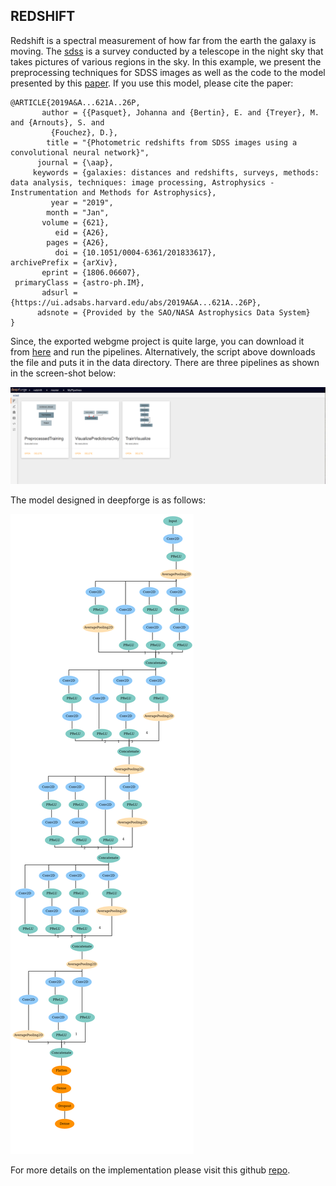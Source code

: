 ## REDSHIFT 
Redshift is a spectral measurement of how far from the earth the galaxy is moving. The [sdss](https://www.sdss.org/) is a survey conducted by a telescope in the night sky that takes pictures of various regions in the sky. In this example, we present the preprocessing techniques for SDSS images as well as the code to the model presented by this [paper](https://arxiv.org/abs/1806.06607). If you use this model, please cite the paper:
```
@ARTICLE{2019A&A...621A..26P,
       author = {{Pasquet}, Johanna and {Bertin}, E. and {Treyer}, M. and {Arnouts}, S. and
         {Fouchez}, D.},
        title = "{Photometric redshifts from SDSS images using a convolutional neural network}",
      journal = {\aap},
     keywords = {galaxies: distances and redshifts, surveys, methods: data analysis, techniques: image processing, Astrophysics - Instrumentation and Methods for Astrophysics},
         year = "2019",
        month = "Jan",
       volume = {621},
          eid = {A26},
        pages = {A26},
          doi = {10.1051/0004-6361/201833617},
archivePrefix = {arXiv},
       eprint = {1806.06607},
 primaryClass = {astro-ph.IM},
       adsurl = {https://ui.adsabs.harvard.edu/abs/2019A&A...621A..26P},
      adsnote = {Provided by the SAO/NASA Astrophysics Data System}
}
```
Since, the exported webgme project is quite large, you can download it from [here](https://vanderbilt365-my.sharepoint.com/:u:/g/personal/umesh_timalsina_vanderbilt_edu/EZ0ME7hGyUlHqu6n1YmqrIsBdRmfQaKGB1yE7rpHAw5M-w?e=azaP34) and run the pipelines.
Alternatively, the script above downloads the file and puts it in the data directory. There are three pipelines as shown in the screen-shot below:

![pipelines](../screenshots/redshift-pipelines.png)

The model designed in deepforge is as follows:

![incpetionModel](../screenshots/inceptionblocks.png)


For more details on the implementation please visit this github [repo](https://github.com/umesh-timalsina/redshift).
